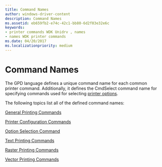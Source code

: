 ```yaml
---
title: Command Names
author: windows-driver-content
description: Command Names
ms.assetid: eb659fb2-e74c-42c1-bb80-6d2f03e32e6c
keywords:
- printer commands WDK Unidrv , names
- names WDK printer commands
ms.date: 04/20/2017
ms.localizationpriority: medium
---
```


# Command Names





The GPD language defines a unique command name for each common printer command. Additionally, it defines the CmdSelect command name for specifying commands used for selecting [printer options](printer-options.md).

The following topics list all of the defined command names:

[General Printing Commands](general-printing-commands.md)

[Printer Configuration Commands](printer-configuration-commands.md)

[Option Selection Command](option-selection-command.md)

[Text Printing Commands](text-printing-commands.md)

[Raster Printing Commands](raster-printing-commands.md)

[Vector Printing Commands](vector-printing-commands.md)

 

 




